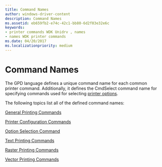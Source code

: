 ```yaml
---
title: Command Names
author: windows-driver-content
description: Command Names
ms.assetid: eb659fb2-e74c-42c1-bb80-6d2f03e32e6c
keywords:
- printer commands WDK Unidrv , names
- names WDK printer commands
ms.date: 04/20/2017
ms.localizationpriority: medium
---
```


# Command Names





The GPD language defines a unique command name for each common printer command. Additionally, it defines the CmdSelect command name for specifying commands used for selecting [printer options](printer-options.md).

The following topics list all of the defined command names:

[General Printing Commands](general-printing-commands.md)

[Printer Configuration Commands](printer-configuration-commands.md)

[Option Selection Command](option-selection-command.md)

[Text Printing Commands](text-printing-commands.md)

[Raster Printing Commands](raster-printing-commands.md)

[Vector Printing Commands](vector-printing-commands.md)

 

 




